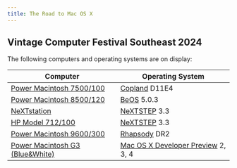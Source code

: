 ```yaml
---
title: The Road to Mac OS X
---
```


## Vintage Computer Festival Southeast 2024

The following computers and operating systems are on display:

| Computer                                                   | Operating System                                                    |
| ---------------------------------------------------------- | ------------------------------------------------------------------- |
| [Power Macintosh 7500/100](./power-mac-7500-100)           | [Copland](./copland) D11E4                                          |
| [Power Macintosh 8500/120](./power-mac-8500-120)           | [BeOS](./beos) 5.0.3                                                |
| [NeXTstation](./nextstation)                               | [NeXTSTEP](./nextstep) 3.3                                          |
| [HP Model 712/100](./hp-model-712-100)                     | [NeXTSTEP](./nextstep) 3.3                                          |
| [Power Macintosh 9600/300](./power-mac-9600-300)           | [Rhapsody](./rhapsody) DR2                                          |
| [Power Macintosh G3 (Blue&White)](./power-mac-g3-tower-bw) | [Mac OS X Developer Preview](./mac-os-x-developer-previews) 2, 3, 4 |
